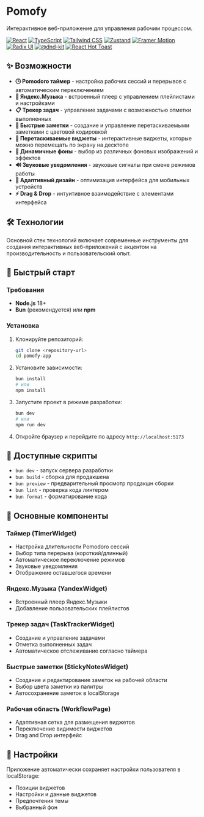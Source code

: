 # Pomofy

Интерактивное веб-приложение для управления рабочим процессом.

[![React](https://img.shields.io/badge/React-19.1.1-blue.svg)](https://reactjs.org/)
[![TypeScript](https://img.shields.io/badge/TypeScript-5.9.3-blue.svg)](https://www.typescriptlang.org/)
[![Tailwind CSS](https://img.shields.io/badge/Tailwind_CSS-4.1.14-38B2AC.svg)](https://tailwindcss.com/)
[![Zustand](https://img.shields.io/badge/Zustand-5.0.8-purple.svg)](https://zustand-demo.pmnd.rs/)
[![Framer Motion](https://img.shields.io/badge/Framer_Motion-12.23.22-pink.svg)](https://www.framer.com/motion/)
[![Radix UI](https://img.shields.io/badge/Radix_UI-1.3.6-black.svg)](https://www.radix-ui.com/)
[![@dnd-kit](https://img.shields.io/badge/@dnd--kit-6.3.1-orange.svg)](https://dndkit.com/)
[![React Hot Toast](https://img.shields.io/badge/React_Hot_Toast-2.6.0-green.svg)](https://react-hot-toast.com/)

## ✨ Возможности

- **🕒 Pomodoro таймер** - настройка рабочих сессий и перерывов с автоматическим переключением
- **🎵 Яндекс.Музыка** - встроенный плеер с управлением плейлистами и настройками
- **📋 Трекер задач** - управление задачами с возможностью отметки выполненных
- **📝 Быстрые заметки** - создание и управление перетаскиваемыми заметками с цветовой кодировкой
- **🎨 Перетаскиваемые виджеты** - интерактивные виджеты, которые можно перемещать по экрану на десктопе
- **🌈 Динамичные фоны** - выбор из различных фоновых изображений и эффектов
- **🔊 Звуковые уведомления** - звуковые сигналы при смене режимов работы
- **📱 Адаптивный дизайн** - оптимизация интерфейса для мобильных устройств
- **⚡ Drag & Drop** - интуитивное взаимодействие с элементами интерфейса

## 🛠️ Технологии

Основной стек технологий включает современные инструменты для создания интерактивных веб-приложений с акцентом на производительность и пользовательский опыт.

## 🚀 Быстрый старт

### Требования

- **Node.js** 18+
- **Bun** (рекомендуется) или **npm**

### Установка

1. Клонируйте репозиторий:

   ```bash
   git clone <repository-url>
   cd pomofy-app
   ```

2. Установите зависимости:

   ```bash
   bun install
   # или
   npm install
   ```

3. Запустите проект в режиме разработки:

   ```bash
   bun dev
   # или
   npm run dev
   ```

4. Откройте браузер и перейдите по адресу `http://localhost:5173`

## 📜 Доступные скрипты

- `bun dev` - запуск сервера разработки
- `bun build` - сборка для продакшена
- `bun preview` - предварительный просмотр продакшн сборки
- `bun lint` - проверка кода линтером
- `bun format` - форматирование кода

## 🎯 Основные компоненты

### Таймер (TimerWidget)

- Настройка длительности Pomodoro сессий
- Выбор типа перерыва (короткий/длинный)
- Автоматическое переключение режимов
- Звуковые уведомления
- Отображение оставшегося времени

### Яндекс.Музыка (YandexWidget)

- Встроенный плеер Яндекс.Музыки
- Добавление пользовательских плейлистов

### Трекер задач (TaskTrackerWidget)

- Создание и управление задачами
- Отметка выполненных задач
- Автоматическое отслеживание согласно таймера

### Быстрые заметки (StickyNotesWidget)

- Создание и редактирование заметок на рабочей области
- Выбор цвета заметки из палитры
- Автосохранение заметок в localStorage

### Рабочая область (WorkflowPage)

- Адаптивная сетка для размещения виджетов
- Переключение видимости виджетов
- Drag and Drop интерфейс

## 🔧 Настройки

Приложение автоматически сохраняет настройки пользователя в localStorage:

- Позиции виджетов
- Настройки и данные виджетов
- Предпочтения темы
- Выбранный фон
